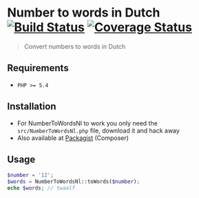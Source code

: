 # Number to words in Dutch [![Build Status](https://api.travis-ci.org/justim/number-to-words-nl.svg?branch=master)](https://travis-ci.org/justim/number-to-words-nl) [![Coverage Status](https://img.shields.io/coveralls/justim/number-to-words-nl.svg)](https://coveralls.io/r/justim/number-to-words-nl?branch=master)

> Convert numbers to words in Dutch

## Requirements

* `PHP >= 5.4`

## Installation

* For NumberToWordsNl to work you only need the `src/NumberToWordsNl.php` file, download it and hack away
* Also available at [Packagist](https://packagist.org/packages/justim/number-to-words-nl) (Composer)

## Usage

```php
$number = '12';
$words = NumberToWordsNl::toWords($number);
echo $words; // twaalf
```
